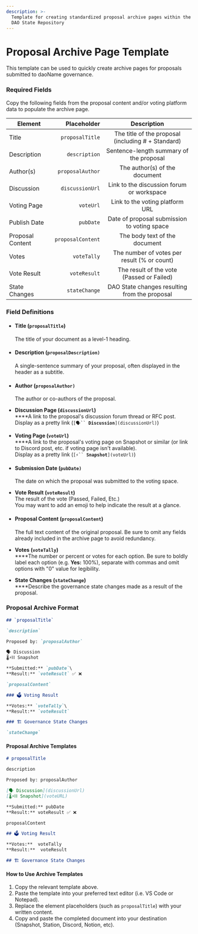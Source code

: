 ```yaml
---
description: >-
  Template for creating standardized proposal archive pages within the <daoName>
  DAO State Repository
---
```


# Proposal Archive Page Template

This template can be used to quickly create archive pages for proposals submitted to daoName governance.

### Required Fields

Copy the following fields from the proposal content and/or voting platform data to populate the archive page.

| Element          |       Placeholder |                     Description                    |
| ---------------- | ----------------: | :------------------------------------------------: |
| Title            |   `proposalTitle` | The title of the proposal (including # + Standard) |
| Description      |     `description` |       Sentence-length summary of the proposal      |
| Author(s)        |  `proposalAuthor` |            The author(s) of the document           |
| Discussion       |   `discussionUrl` |      Link to the discussion forum or workspace     |
| Voting Page      |         `voteUrl` |           Link to the voting platform URL          |
| Publish Date     |         `pubDate` |     Date of proposal submission to voting space    |
| Proposal Content | `proposalContent` |            The body text of the document           |
| Votes            |       `voteTally` |     The number of votes per result (% or count)    |
| Vote Result      |      `voteResult` |      The result of the vote (Passed or Failed)     |
| State Changes    |     `stateChange` |    DAO State changes resulting from the proposal   |

### Field Definitions

*   #### Title (`proposalTitle`)

    The title of your document as a level-1 heading.

*   #### Description (`proposalDescription)`

    A single-sentence summary of your proposal, often displayed in the header as a subtitle.

*   #### Author (`proposalAuthor)`

    The author or co-authors of the proposal.
* **Discussion Page (`discussionUrl`)**\
  ****A link to the proposal's discussion forum thread or RFC post. \
  Display as a pretty link (`[🗣️`` `**`Discussion`**`](discussionUrl)`)
* **Voting Page (`voteUrl`)**\
  ****A link to the proposal's voting page on Snapshot or similar (or link to Discord post, etc. if voting page isn't available).\
  Display as a pretty link (`[⚡️`` `**`Snapshot`**`](voteUrl)`)

*   #### Submission Date (`pubDate)`

    The date on which the proposal was submitted to the voting space.
* **Vote Result (`voteResult`)**\
  The result of the vote (Passed, Failed, Etc.)\
  You may want to add an emoji to help indicate the result at a glance.

*   #### Proposal Content (`proposalContent`)

    The full text content of the original proposal. Be sure to omit any fields already included in the archive page to avoid redundancy.
* **Votes (`voteTally`)**\
  ****The number or percent or votes for each option. Be sure to boldly label each option (e.g. **Yes:** 100%), separate with commas and omit options with "0" value for legibility.
* **State Changes (`stateChange`)**\
  ****Describe the governance state changes made as a result of the proposal.

### Proposal Archive Format

```md
## `proposalTitle`

`description`

Proposed by: `proposalAuthor`

🗣️ Discussion
🌡️⚡⛓️ Snapshot

**Submitted:** `pubDate`\
**Result:** `voteResult` ✅ ❌

`proposalContent`

### 🗳️ Voting Result

**Votes:** `voteTally`\
**Result:** `voteResult`

### 🏗️ Governance State Changes

`stateChange`
```

#### Proposal Archive Templates

```md
# proposalTitle

description

Proposed by: proposalAuthor

[🗣️ Discussion](discussionUrl)  
[🌡️⚡⛓️ Snapshot](voteURL)

**Submitted:** pubDate  
**Result:** voteResult ✅ ❌

proposalContent

## 🗳️ Voting Result

**Votes:**  voteTally  
**Result:**  voteResult

## 🏗️ Governance State Changes

```

#### How to Use Archive Templates

1. Copy the relevant template above.
2. Paste the template into your preferred text editor (i.e. VS Code or Notepad).
3. Replace the element placeholders (such as `proposalTitle`) with your written content.
4. Copy and paste the completed document into your destination (Snapshot, Station, Discord, Notion, etc).

